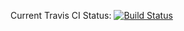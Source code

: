 Current Travis CI Status: [![Build Status](https://travis-ci.org/alexgoncharov06/localeMessage.svg?branch=master)](https://travis-ci.org/alexgoncharov06/localeMessage)